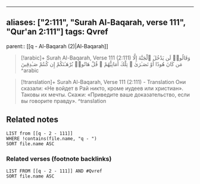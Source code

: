 
---
aliases: ["2:111", "Surah Al-Baqarah, verse 111", "Qur'an 2:111"]
tags: Qvref
---

parent:: [[q - Al-Baqarah (2)|Al-Baqarah]]

> [!arabic]+ Surah Al-Baqarah, Verse 111 (2:111)
> <span class="quran-arabic">وَقَالُوا۟ لَن يَدْخُلَ ٱلْجَنَّةَ إِلَّا مَن كَانَ هُودًا أَوْ نَصَـٰرَىٰ ۗ تِلْكَ أَمَانِيُّهُمْ ۗ قُلْ هَاتُوا۟ بُرْهَـٰنَكُمْ إِن كُنتُمْ صَـٰدِقِينَ</span>
^arabic

> [!translation]+ Surah Al-Baqarah, Verse 111 (2:111) - Translation
> Они сказали: «Не войдет в Рай никто, кроме иудеев или христиан». Таковы их мечты. Скажи: «Приведите ваше доказательство, если вы говорите правду».
^translation



## Related notes
```dataview
LIST from [[q - 2 - 111]]
WHERE !contains(file.name, "q - ")
SORT file.name ASC
```

### Related verses (footnote backlinks)
```dataview
LIST FROM [[q - 2 - 111]] AND #Qvref
SORT file.name ASC
```

